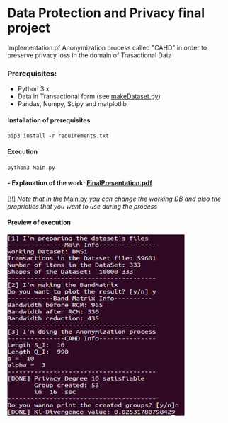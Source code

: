 # Data Protection and Privacy final project 
Implementation of Anonymization process called "CAHD" in order to preserve privacy loss in the domain of Trasactional Data

### Prerequisites:
- Python 3.x
- Data in Transactional form (see [makeDataset.py](https://github.com/simocellla/DPP_FinalProject/blob/master/makeDataset.py))
- Pandas, Numpy, Scipy and matplotlib
#### Installation of prerequisites
```
pip3 install -r requirements.txt
```
#### Execution
```
python3 Main.py
```
#### - Explanation of the work: [FinalPresentation.pdf](https://github.com/simocellla/DPP_FinalProject/blob/master/CAHD_Info/%5BDP%26P%5D%20final%20presentation.pdf)

[!!]  *Note that in the* [Main.py](https://github.com/simocellla/DPP_FinalProject/blob/master/Main.py) *you can change the working DB and also the proprieties that you want to use during the process*
#### Preview of execution

<img src="https://github.com/simocellla/DPP_FinalProject/blob/master/img/CAHD_Demo.png" width="400" height="410">

